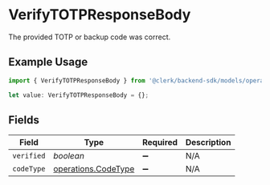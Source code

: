 # VerifyTOTPResponseBody

The provided TOTP or backup code was correct.

## Example Usage

```typescript
import { VerifyTOTPResponseBody } from '@clerk/backend-sdk/models/operations';

let value: VerifyTOTPResponseBody = {};
```

## Fields

| Field      | Type                                                       | Required           | Description |
| ---------- | ---------------------------------------------------------- | ------------------ | ----------- |
| `verified` | _boolean_                                                  | :heavy_minus_sign: | N/A         |
| `codeType` | [operations.CodeType](../../models/operations/codetype.md) | :heavy_minus_sign: | N/A         |
